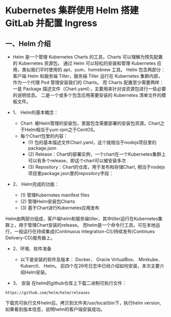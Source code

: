 # Kubernetes 集群使用 Helm 搭建 GitLab 并配置 Ingress
## 一、Helm 介绍
- Helm 是一个管理 Kubernetes Charts 的工具，Charts 可以理解为预先配置的 Kubernetes 资源包，
通过 Helm 可以轻松的安装和管理 Kubernetes 应用，类似我们平时使用的 apt、yum、homebrew 工具。
Helm 包含两部分：客户端 Helm 和服务端 Tiller，服务端 Tiller 运行在 Kubernetes 集群内部，
作为一个代理 Pod 管理安装我们的 Charts。 而 Charts 配置至少需要两样：
一是 Package 描述文件（Chart.yaml），主要用来针对该资源包进行一些必要的说明信息。
二是一个或多个包含应用需要安装的 Kubernetes 清单文件的模板文件。

- 1、 Helm的基本概念：
  -  Chart: 被Helm管理的安装包，里面包含需要部署的安装包资源。Chart之于Helm相当于yum rpm之于CentOS。
  -  每个Chart包里的内容：
     - (1) 包的基本描述文件Chart.yaml，这个就相当于nodejs项目里的package.json
     - (2) Release：Chart的部署实例，一个chart在一个Kubernetes集群上可以有多个release，即这个chart可以被安装多次
     - (3) Repository：Chart的仓库，用于发布和存储Chart, 相当于nodejs项目里package.json里的repository字段：
- 2、 Helm完成的功能：
   -  (1) 管理Kubernetes manifest files
   -  (2) 管理Helm安装包Charts
   -  (3) 基于Chart进行Kubernetes应用发布 <br>

Helm由两部分组成，客户端helm和服务端tiller，其中tiller运行在Kubernetes集群上，用于管理Chart安装的release。
而helm是一个命令行工具，可在本地运行，一般运行在持续集成(Continuous Integration-CI)/持续发布(Continues Delivery-CD)服务器上。
- 2、环境、软件准备
  -  以下是安装的软件及版本：
    Docker、
    Oracle VirtualBox、
    Minikube、
    Kuberctl、
    Helm。
    前四个在26号日志中已经介绍如何安装，本次主要介绍Helm安装。
 

    
- 3、 安装
在helm的github仓库上下载二进制可执行文件：
```
https://github.com/helm/helm/releases
```
下载完可执行文件helm后，拷贝到文件夹/usr/local/bin下，执行helm version, 如果看到版本信息，说明helm的客户端安装成功。
